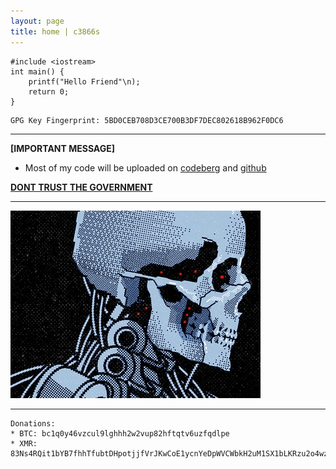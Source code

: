 ```yaml
---
layout: page
title: home | c3866s
---
```


```term
#include <iostream>
int main() {
    printf("Hello Friend"\n);
    return 0;
}
```
```term
GPG Key Fingerprint: 5BD0CEB708D3CE700B3DF7DEC802618B962F0DC6
```
--------------------------------------------------------------------------
**[IMPORTANT MESSAGE]**
- Most of my code will be uploaded on [codeberg](https://codeberg.org/c3866s) and [github](https://github.com/c3866s)

**[DONT TRUST THE GOVERNMENT](https://briarproject.org/)**

-------------------------------------------------------------------------


![alt text](uploads/img/posts/img.png)



-------------------------------------------------------------------------
```term
Donations: 
* BTC: bc1q0y46vzcul9lghhh2w2vup82hftqtv6uzfqdlpe
* XMR: 83Ns4RQit1bYB7fhhTfubtDHpotjjfVrJKwCoE1ycnYeDpWVCWbkH2uM1SX1bLKRzu2o4wzLpmUWr9uyMhnyX3g3C52CRkR
```
